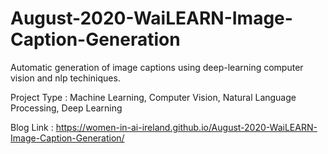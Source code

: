 # August-2020-WaiLEARN-Image-Caption-Generation

Automatic generation of image captions using deep-learning computer vision and nlp techiniques.

Project Type : Machine Learning, Computer Vision, Natural Language Processing, Deep Learning

Blog Link : https://women-in-ai-ireland.github.io/August-2020-WaiLEARN-Image-Caption-Generation/
